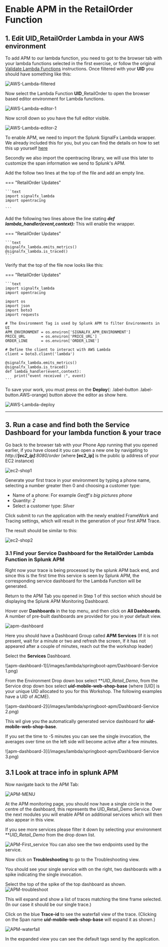 # Enable APM in the RetailOrder Function

## 1. Edit UID_RetailOrder Lambda in your AWS environment

To add APM to our lambda function, you need to got to the browser tab with your lambda functions selected in  the first exercise, or follow the original [Validate Lambda Functions](../initial_run_env/#1-validate-availability-of-lambda-functions) instructions. Once filtered with your **UID** you should have something like this:

![AWS-Lambda-filtered](/images/lambda/retailorder/functions-lambda-selected.png)

Now select the Lambda Function **UID**_RetailOrder to open the browser based editor environment for Lambda functions.

![AWS-Lambda-editor-1](/images/lambda/retailorder/retailorderedit-1.png)

Now scroll down so you have the full editor visible.

![AWS-Lambda-editor-2](/images/lambda/retailorder/retailorderedit-2.png)

To enable APM, we need to import the Splunk SignalFx Lambda wrapper. We already included this for you, but you can find the details on how to set this up yourself [here](https://github.com/splunk/lambda-python)

Secondly we also import the opentracing library, we will use this later to customize the span information we send to Splunk's APM.

Add the follow two lines at the top of the file and add an empty line.

=== "RetailOrder Updates"

    ```text
    import signalfx_lambda
    import opentracing

    ```

Add the following two lines above the line stating ***def lambda_handler(event,context):*** This will enable the wrapper.

=== "RetailOrder Updates"

    ```text
    @signalfx_lambda.emits_metrics()
    @signalfx_lambda.is_traced()
    ```

Verify that the top of the file now looks like this:

=== "RetailOrder Updates"

    ```text
    import signalfx_lambda
    import opentracing

    import os
    import json
    import boto3
    import requests

    # The Environment Tag is used by Splunk APM to filter Environments in UI
    APM_ENVIRONMENT = os.environ['SIGNALFX_APM_ENVIRONMENT']
    PRICE_URL       = os.environ['PRICE_URL']
    ORDER_LINE      = os.environ['ORDER_LINE']

    # Define the client to interact with AWS Lambda
    client = boto3.client('lambda')

    @signalfx_lambda.emits_metrics()
    @signalfx_lambda.is_traced()
    def lambda_handler(event,context):
        print("event received :", event)
    ```
To save your work, you must press on the **Deploy**{: .label-button .label-button.AWS-orange} button above the editor as show here.

![AWS-Lambda-deploy](/images/lambda/retailorder/lambdadeploy.png)

---

## 3. Run a case and find both the Service Dashboard for your lambda function & your trace

Go back to the browser tab with your Phone App running that you opened earlier, if you have closed it you can open a new one by navigating to *http://**[ec2_ip]**:8080/order* (where **[ec2_ip]** is the public ip address of your EC2 instance)

![ec2-shop1](/images/lambda/initial_run/Shop.png)

Generate your first trace in your environment by typing a phone name, selecting a number greater then 0 and  choosing a customer type:

- Name of a phone: For example *Geoff's big pictures phone*
- Quantity:  *2*
- Select a customer type: *Silver*

Click submit to run the application with the newly enabled FrameWork and Tracing settings, which will result in the generation of your first APM Trace.

The result should be similar to this:

![ec2-shop2](/images/lambda/initial_run/Shop-result.png)

### 3.1 Find your Service Dashboard for the RetailOrder Lambda Function in Splunk APM

Right now your trace is being processed by the splunk APM back end, and since this is the first time this service is seen by Splunk APM, the corresponding service dashboard for the Lambda Function will be generated.

Return to the APM Tab you opened in Step 1 of this section which should be displaying the Splunk APM Monitoring Dashboard.

Hover over **Dashboards** in the top menu, and then click on **All Dashboards**. A number of pre-built dashboards are provided for you in your default view.

![apm-dashboard](/images/lambda/springboot-apm/gotoAPMServices.png)

Here you should have a Dashboard Group called **APM Services** (If it is not present, wait for a minute or two and refresh the screen, If it has not appeared after a couple of minutes, reach out the the workshop leader)

Select the **Services** Dashboard.

![apm-dashboard-1](/images/lambda/springboot-apm/Dashboard-Service 1.png)

From the Environment Drop down box select ***UID_*Retail_Demo**, from the Service drop down box select ***uid*-mobile-web-shop-base** (where [UID] is your unique UID allocated to you for this Workshop.  The following examples have a UID of ACME).

![apm-dashboard-2](/images/lambda/springboot-apm/Dashboard-Service 2.png)

This wil give you the automatically generated service dashboard for ***uid*-mobile-web-shop-base**.

If you set the time to -5 minutes you can see the single invocation, the averages over time on the left side will become active after a few minutes.

![apm-dashboard-3](/images/lambda/springboot-apm/Dashboard-Service 3.png)

## 3.1 Look at trace info in splunk APM

Now navigate back to the APM Tab:

![APM-MENU](/images/lambda/springboot-apm/IsAPMAvailable.png)

At the APM monitoring page, you should now have a single circle in the centre of the dashboard, this represents the UID_Retail_Demo Service.  Over the next modules you will enable APM on additional services which will then also appear in this view.

If you see more services please filter it down by selecting your environment ***UID_*Retail_Demo** from the drop down list.

![APM-First_service](/images/lambda/springboot-apm/our_first_service.png)
You can also see the two endpoints used by the service.

Now click on **Troubleshooting** to go to the Troubleshooting view.

You should see your single service with on the right, two dashboards with a spike indicating the single invocation.

Select the top of the spike of the top dashboard as shown.
![APM-troubleshoot](/images/lambda/springboot-apm/Troubleshootingourfirsttrace.png)

This will expand and show a list of traces matching the time frame selected. (In our case it should be our single trace.)

Click on the blue **Trace-id** to see the waterfall view of the trace. (Clicking on the Span name ***uid*-mobile-web-shop-base**  will expand it as shown.)

![APM-waterfall](/images/lambda/springboot-apm/waterfallview.png)

In the expanded view you can see the default tags send by the application.
